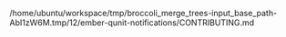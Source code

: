 /home/ubuntu/workspace/tmp/broccoli_merge_trees-input_base_path-AbI1zW6M.tmp/12/ember-qunit-notifications/CONTRIBUTING.md